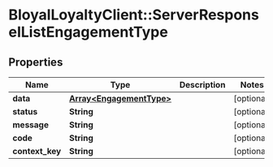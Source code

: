 # BloyalLoyaltyClient::ServerResponseIListEngagementType

## Properties
Name | Type | Description | Notes
------------ | ------------- | ------------- | -------------
**data** | [**Array&lt;EngagementType&gt;**](EngagementType.md) |  | [optional] 
**status** | **String** |  | [optional] 
**message** | **String** |  | [optional] 
**code** | **String** |  | [optional] 
**context_key** | **String** |  | [optional] 

